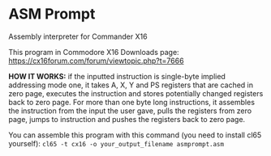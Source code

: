 # ASM Prompt
Assembly interpreter for Commander X16

This program in Commodore X16 Downloads page: https://cx16forum.com/forum/viewtopic.php?t=7666

**HOW IT WORKS:** if the inputted instruction is single-byte implied addressing mode one, it takes A, X, Y and PS registers that are cached in zero page, executes the instruction and stores potentially changed registers back to zero page. For more than one byte long instructions, it assembles the instruction from the input the user gave, pulls the registers from zero page, jumps to instruction and pushes the registers back to zero page.

You can assemble this program with this command (you need to install cl65 yourself): `cl65 -t cx16 -o your_output_filename asmprompt.asm`
